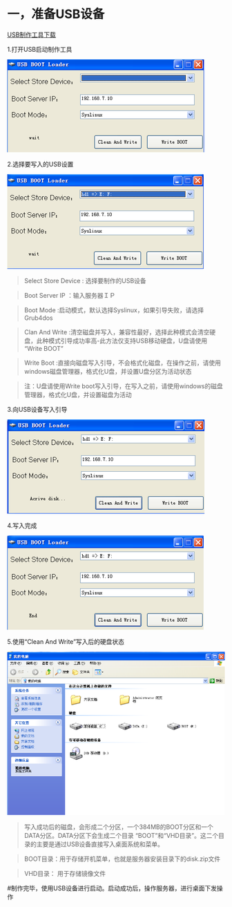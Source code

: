 # 一，准备USB设备

[USB制作工具下载](http://vpn.os-v.com:82/%E5%B7%A5%E5%85%B7/U%E7%9B%98%E5%90%AF%E5%8A%A8%E5%88%B6%E4%BD%9C%E5%B7%A5%E5%85%B7.zip)



1.打开USB启动制作工具



![](/assets/26-1.png)



2.选择要写入的USB设置



![](/assets/26-2.png)



> Select Store Device : 选择要制作的USB设备

> Boot Server IP ：输入服务器ＩＰ


> Boot Mode :启动模式，默认选择Syslinux，如果引导失败，请选择 Grub4dos


> Clan And Write :清空磁盘并写入，兼容性最好，选择此种模式会清空硬盘，此种模式引导成功率高-此方法仅支持USB移动硬盘，U盘请使用 “Write BOOT”


> Write Boot :直接向磁盘写入引导，不会格式化磁盘，在操作之前，请使用windows磁盘管理器，格式化U盘，并设置U盘分区为活动状态


> 注：U盘请使用Write boot写入引导，在写入之前，请使用windows的磁盘管理器，格式化U盘，并设置磁盘为活动



3.向USB设备写入引导



![](/assets/26-3.png)



4.写入完成



![](/assets/26-4.png)



5.使用“Clean And Write”写入后的硬盘状态



![](/assets/26-5.png)



> 写入成功后的磁盘，会形成二个分区，一个384MB的BOOT分区和一个DATA分区。DATA分区下会生成二个目录 “BOOT”和“VHD目录”。这二个目录的主要是通过USB设备直接写入桌面系统和菜单。

>

> BOOT目录：用于存储开机菜单，也就是服务器安装目录下的disk.zip文件

>

> VHD目录： 用于存储镜像文件



#制作完毕，使用USB设备进行启动。启动成功后，操作服务器，进行桌面下发操作


